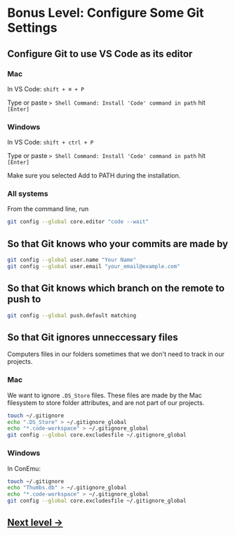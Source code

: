 # Bonus Level: Configure Some Git Settings

## Configure Git to use VS Code as its editor

### Mac

In VS Code: `shift + ⌘ + P`

Type or paste `> Shell Command: Install 'Code' command in path` hit `[Enter]`

### Windows

In VS Code: `shift + ctrl + P`

Type or paste `> Shell Command: Install 'Code' command in path` hit `[Enter]`

Make sure you selected Add to PATH during the installation.

### All systems

From the command line, run

```bash
git config --global core.editor "code --wait"
```

## So that Git knows who your commits are made by

```bash
git config --global user.name "Your Name"
git config --global user.email "your_email@example.com"
```

## So that Git knows which branch on the remote to push to

```bash
git config --global push.default matching
```

## So that Git ignores unneccessary files

Computers files in our folders sometimes that we don't need to track in our projects.

### Mac

We want to ignore `.DS_Store` files. These files are made by the Mac filesystem to store folder attributes, and are not part of our projects.

```bash
touch ~/.gitignore
echo ".DS_Store" > ~/.gitignore_global
echo "*.code-workspace" > ~/.gitignore_global
git config --global core.excludesfile ~/.gitignore_global
```

### Windows

In ConEmu:

```bash
touch ~/.gitignore
echo "Thumbs.db" > ~/.gitignore_global
echo "*.code-workspace" > ~/.gitignore_global
git config --global core.excludesfile ~/.gitignore_global
```

## [Next level →](10-fin.md)
